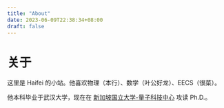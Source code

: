 ```yaml
---
title: "About"
date: 2023-06-09T22:38:34+08:00
draft: false
---
```

# 关于

这里是 Haifei 的小站。他喜欢物理（本行）、数学（叶公好龙）、EECS（很菜）。

他本科毕业于武汉大学，现在在 [新加坡国立大学-量子科技中心](https://quantumlah.org) 攻读 Ph.D.。
